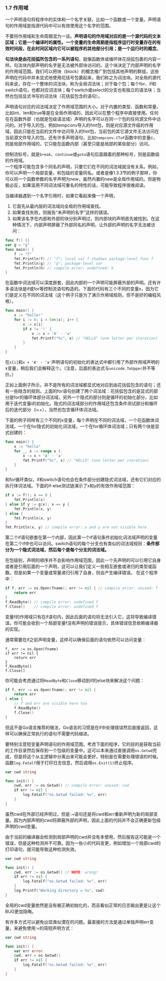 ### 1.7 作用域
一个声明语句将程序中的实体和一个名字关联，比如一个函数或一个变量。声明语句的作用域是指源代码中可以有效使用这个名字的范围。    

不要将作用域和生命周期混为一谈。**声明语句的作用域对应的是一个源代码的文本区域；它是一个编译时的属性。一个变量的生命周期是指程序运行时变量存在的有效时间段，在此时间区域内它可以被程序的其他部分引用；是一个运行时的概念**。

**句法块是由花括弧所包含的一系列语句**，就像函数体或循环体花括弧包裹的内容一样。句法块内部声明的名字是无法被外部块访问的。这个块决定了内部声明的名字的作用域范围。我们可以把块（block）的概念推广到包括其他声明的群组，这些声明在代码中并未显式地使用花括号包裹起来，我们称之为词法块。对全局的源代码来说，存在一个整体的词法块，称为全局词法块；对于每个包；每个for、if和switch语句，也都对应词法块；每个switch或select的分支也有独立的语法块；当然也包括显式书写的词法块（花括弧包含的语句）。  

声明语句对应的词法域决定了作用域范围的大小。对于内置的类型、函数和常量，比如int、len和true等是在全局作用域的，因此可以在整个程序中直接使用。任何在在函数外部（也就是包级语法域）声明的名字可以在同一个包的任何源文件中访问的。对于导入的包，例如tempconv导入的fmt包，则是对应源文件级的作用域，因此只能在当前的文件中访问导入的fmt包，当前包的其它源文件无法访问在当前源文件导入的包。还有许多声明语句，比如`tempconv.CToF`函数中的变量c，则是局部作用域的，它只能在函数内部（甚至只能是局部的某些部分）访问。  

控制流标号，就是`break`、`continue`或`goto`语句后面跟着的那种标号，则是函数级的作用域。    
一个程序可能包含多个同名的声明，只要它们在不同的词法域就没有关系。例如，你可以声明一个局部变量，和包级的变量同名。或者是像1.3.3节的例子那样，你可以将一个函数参数的名字声明为new，虽然内置的new是全局作用域的。但是物极必反，如果滥用不同词法域可重名的特性的话，可能导致程序很难阅读。

当编译器遇到一个名字引用时，如果它看起来像一个声明，
1. 它首先从最内层的词法域向全局的作用域查找。
2. 如果查找失败，则报告“未声明的名字”这样的错误。
3. 如果该名字在内部和外部的块分别声明过，则内部块的声明首先被找到。在这种情况下，内部声明屏蔽了外部同名的声明，让外部的声明的名字无法被访问：
```go
func f() {}
var g = "g"
func main() {
    f := "f"
    fmt.Println(f) // "f"; local var f shadows package-level func f
    fmt.Println(g) // "g"; package-level var
    fmt.Println(h) // compile error: undefined: h
}
```
在函数中词法域可以深度嵌套，因此内部的一个声明可能屏蔽外部的声明。还有许多语法块是if或for等控制流语句构造的。下面的代码有三个不同的变量x，因为它们是定义在不同的词法域（这个例子只是为了演示作用域规则，但不是好的编程风格）。
```go
func main() {
    x := "hello!"
    for i := 0; i < len(x); i++ {
        x := x[i]
        if x != '!' {
            x := x + 'A' - 'a'
            fmt.Printf("%c", x) // "HELLO" (one letter per iteration)
        }
    }
}
```
在`x[i]`和`x + 'A' - 'a'`声明语句的初始化的表达式中都引用了外部作用域声明的x变量，稍后我们会解释这个。（注意，后面的表达式与`unicode.ToUpper`并不等价。）

正如上面例子所示，并不是所有的词法域都显式地对应到由花括弧包含的语句；还有一些隐含的规则。上面的for语句创建了两个词法域：花括弧包含的是显式的部分是for的循环体部分词法域，另外一个隐式的部分则是循环的初始化部分，比如用于迭代变量i的初始化。隐式的词法域部分的作用域还包含条件测试部分和循环后的迭代部分（i++），当然也包含循环体词法域。   

下面的例子同样有三个不同的x变量，每个声明在不同的词法域，一个在函数体词法域，一个在for隐式的初始化词法域，一个在for循环体词法域；只有两个块是显式创建的：
```go
func main() {
    x := "hello"
    for _, x := range x {
        x := x + 'A' - 'a'
        fmt.Printf("%c", x) // "HELLO" (one letter per iteration)
    }
}
```
和for循环类似，if和switch语句也会在条件部分创建隐式词法域，还有它们对应的执行体词法域。下面的if-else测试链演示了x和y的有效作用域范围：
```go
if x := f(); x == 0 {
    fmt.Println(x)
} else if y := g(x); x == y {
    fmt.Println(x, y)
} else {
    fmt.Println(x, y)
}
fmt.Println(x, y) // compile error: x and y are not visible here
```
第二个if语句嵌套在第一个内部，因此第一个if语句条件初始化词法域声明的变量在第二个if中也可以访问。switch语句的每个分支也有类似的词法域规则：**条件部分为一个隐式词法域，然后每个是每个分支的词法域。**

在包级别，声明的顺序并不会影响作用域范围，因此一个先声明的可以引用它自身或者是引用后面的一个声明，这可以让我们定义一些相互嵌套或递归的类型或函数。但是如果一个变量或常量递归引用了自身，则会产生编译错误。
在这个程序中：
```go
if f, err := os.Open(fname); err != nil { // compile error: unused: f
    return err
}
f.ReadByte() // compile error: undefined f
f.Close()    // compile error: undefined f
```
变量f的作用域只有在if语句内，因此后面的语句将无法引入它，这将导致编译错误。你可能会收到一个局部变量f没有声明的错误提示，具体错误信息依赖编译器的实现。   

通常需要在if之前声明变量，这样可以确保后面的语句依然可以访问变量：
```
f, err := os.Open(fname)
if err != nil {
    return err
}
f.ReadByte()
f.Close()
```
你可能会考虑通过将`ReadByte`和`Close`移动到if的else块来解决这个问题：
```go
if f, err := os.Open(fname); err != nil {
    return err
} else {
    // f and err are visible here too
    f.ReadByte()
    f.Close()
}
```
但这不是Go语言推荐的做法，Go语言的习惯是在if中处理错误然后直接返回，这样可以确保正常执行的语句不需要代码缩进。

要特别注意短变量声明语句的作用域范围，考虑下面的程序，它的目的是获取当前的工作目录然后保存到一个包级的变量中。这可以本来通过直接调用`os.Getwd`完成，但是将这个从主逻辑中分离出来可能会更好，特别是在需要处理错误的时候。函数`log.Fatalf`用于打印日志信息，然后调用`os.Exit(1)`终止程序。
```go
var cwd string

func init() {
    cwd, err := os.Getwd() // compile error: unused: cwd
    if err != nil {
        log.Fatalf("os.Getwd failed: %v", err)
    }
}
```
虽然cwd在外部已经声明过，但是`:=`语句还是将cwd和err重新声明为新的局部变量。因为内部声明的cwd将屏蔽外部的声明，因此上面的代码并不会正确更新包级声明的cwd变量。

由于当前的编译器会检测到局部声明的cwd并没有本使用，然后报告这可能是一个错误，但是这种检测并不可靠。因为一些小的代码变更，例如增加一个局部cwd的打印语句，就可能导致这种检测失效。
```go
var cwd string

func init() {
    cwd, err := os.Getwd() // NOTE: wrong!
    if err != nil {
        log.Fatalf("os.Getwd failed: %v", err)
    }
    log.Printf("Working directory = %s", cwd)
}
```
全局的cwd变量依然是没有被正确初始化的，而且看似正常的日志输出更是让这个BUG更加隐晦。   

有许多方式可以避免出现类似潜在的问题。最直接的方法是通过单独声明err变量，来避免使用:=的简短声明方式：
```go
var cwd string

func init() {
    var err error
    cwd, err = os.Getwd()
    if err != nil {
        log.Fatalf("os.Getwd failed: %v", err)
    }
}
```

